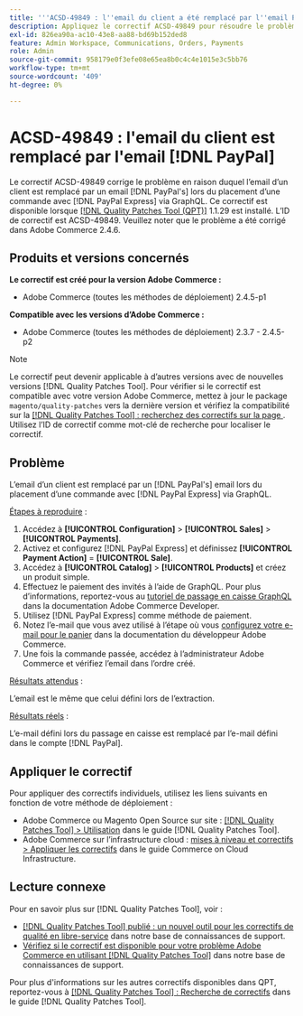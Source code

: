```yaml
---
title: '''ACSD-49849 : l''email du client a été remplacé par l''email PayPal'''
description: Appliquez le correctif ACSD-49849 pour résoudre le problème Adobe Commerce en raison duquel l’email du client a été remplacé par l’email PayPal lors du passage d’une commande avec PayPal Express via GraphQL.
exl-id: 826ea90a-ac10-43e8-aa88-bd69b152ded8
feature: Admin Workspace, Communications, Orders, Payments
role: Admin
source-git-commit: 958179e0f3efe08e65ea8b0c4c4e1015e3c5bb76
workflow-type: tm+mt
source-wordcount: '409'
ht-degree: 0%

---
```


# ACSD-49849 : l&#39;email du client est remplacé par l&#39;email [!DNL PayPal]

Le correctif ACSD-49849 corrige le problème en raison duquel l’email d’un client est remplacé par un email [!DNL PayPal's] lors du placement d’une commande avec [!DNL PayPal Express] via GraphQL. Ce correctif est disponible lorsque [[!DNL Quality Patches Tool (QPT)]](/help/announcements/adobe-commerce-announcements/magento-quality-patches-released-new-tool-to-self-serve-quality-patches.md) 1.1.29 est installé. L’ID de correctif est ACSD-49849. Veuillez noter que le problème a été corrigé dans Adobe Commerce 2.4.6.

## Produits et versions concernés

**Le correctif est créé pour la version Adobe Commerce :**

* Adobe Commerce (toutes les méthodes de déploiement) 2.4.5-p1

**Compatible avec les versions d’Adobe Commerce :**

* Adobe Commerce (toutes les méthodes de déploiement) 2.3.7 - 2.4.5-p2

>[!NOTE]
>
>Le correctif peut devenir applicable à d’autres versions avec de nouvelles versions [!DNL Quality Patches Tool]. Pour vérifier si le correctif est compatible avec votre version Adobe Commerce, mettez à jour le package `magento/quality-patches` vers la dernière version et vérifiez la compatibilité sur la [[!DNL Quality Patches Tool] : recherchez des correctifs sur la page ](https://experienceleague.adobe.com/tools/commerce-quality-patches/index.html?lang=fr). Utilisez l’ID de correctif comme mot-clé de recherche pour localiser le correctif.

## Problème

L’email d’un client est remplacé par un [!DNL PayPal's] email lors du placement d’une commande avec [!DNL PayPal Express] via GraphQL.

<u>Étapes à reproduire</u> :

1. Accédez à **[!UICONTROL Configuration]** > **[!UICONTROL Sales]** > **[!UICONTROL Payments]**.
1. Activez et configurez [!DNL PayPal Express] et définissez **[!UICONTROL Payment Action]** = **[!UICONTROL Sale]**.
1. Accédez à **[!UICONTROL Catalog]** > **[!UICONTROL Products]** et créez un produit simple.
1. Effectuez le paiement des invités à l’aide de GraphQL. Pour plus d’informations, reportez-vous au [tutoriel de passage en caisse GraphQL](https://developer.adobe.com/commerce/webapi/graphql/tutorials/checkout/) dans la documentation Adobe Commerce Developer.
1. Utilisez [!DNL PayPal Express] comme méthode de paiement.
1. Notez l’e-mail que vous avez utilisé à l’étape où vous [configurez votre e-mail pour le panier](https://developer.adobe.com/commerce/webapi/graphql/tutorials/checkout/set-email-address/) dans la documentation du développeur Adobe Commerce.
1. Une fois la commande passée, accédez à l’administrateur Adobe Commerce et vérifiez l’email dans l’ordre créé.

<u>Résultats attendus</u> :

L’email est le même que celui défini lors de l’extraction.

<u>Résultats réels</u> :

L’e-mail défini lors du passage en caisse est remplacé par l’e-mail défini dans le compte [!DNL PayPal].

## Appliquer le correctif

Pour appliquer des correctifs individuels, utilisez les liens suivants en fonction de votre méthode de déploiement :

* Adobe Commerce ou Magento Open Source sur site : [[!DNL Quality Patches Tool] > Utilisation](https://experienceleague.adobe.com/docs/commerce-operations/tools/quality-patches-tool/usage.html?lang=fr) dans le guide [!DNL Quality Patches Tool].
* Adobe Commerce sur l’infrastructure cloud : [mises à niveau et correctifs > Appliquer les correctifs](https://experienceleague.adobe.com/docs/commerce-cloud-service/user-guide/develop/upgrade/apply-patches.html?lang=fr) dans le guide Commerce on Cloud Infrastructure.

## Lecture connexe

Pour en savoir plus sur [!DNL Quality Patches Tool], voir :

* [[!DNL Quality Patches Tool] publié : un nouvel outil pour les correctifs de qualité en libre-service](/help/announcements/adobe-commerce-announcements/magento-quality-patches-released-new-tool-to-self-serve-quality-patches.md) dans notre base de connaissances de support.
* [Vérifiez si le correctif est disponible pour votre problème Adobe Commerce en utilisant  [!DNL Quality Patches Tool]](/help/support-tools/patches-available-in-qpt-tool/check-patch-for-magento-issue-with-magento-quality-patches.md) dans notre base de connaissances de support.

Pour plus d&#39;informations sur les autres correctifs disponibles dans QPT, reportez-vous à [[!DNL Quality Patches Tool] : Recherche de correctifs](https://experienceleague.adobe.com/tools/commerce-quality-patches/index.html?lang=fr) dans le guide [!DNL Quality Patches Tool].
